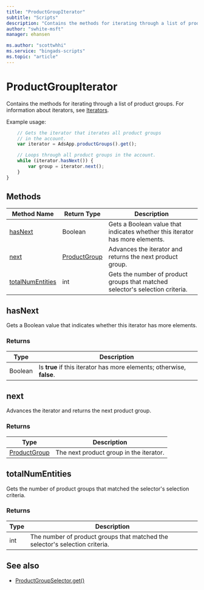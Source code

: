 ```yaml
---
title: "ProductGroupIterator"
subtitle: "Scripts"
description: "Contains the methods for iterating through a list of product groups."
author: "swhite-msft"
manager: ehansen

ms.author: "scottwhhi"
ms.service: "bingads-scripts"
ms.topic: "article"
---
```


# ProductGroupIterator

Contains the methods for iterating through a list of product groups. For information about iterators, see [Iterators](../concepts/iterators.md).

Example usage:
```javascript
    // Gets the iterator that iterates all product groups
    // in the account.
    var iterator = AdsApp.productGroups().get();

    // Loops through all product groups in the account.
    while (iterator.hasNext()) {
        var group = iterator.next();
    }
}
```

## Methods
|Method Name|Return Type|Description|
|-|-|-
[hasNext](#hasnext)|Boolean|Gets a Boolean value that indicates whether this iterator has more elements.
[next](#next)|[ProductGroup](./ProductGroup.md)|Advances the iterator and returns the next product group.
[totalNumEntities](#totalnumentities)|int|Gets the number of product groups that matched selector's selection criteria.

## <a name="hasnext"></a>hasNext
Gets a Boolean value that indicates whether this iterator has more elements.

### Returns
|Type|Description|
|-|-
Boolean|Is **true** if this iterator has more elements; otherwise, **false**.

## <a name="next"></a>next
Advances the iterator and returns the next product group.

### Returns
|Type|Description|
|-|-
[ProductGroup](ProductGroup.md)|The next product group in the iterator.

## <a name="totalnumentities"></a>totalNumEntities
Gets the number of product groups that matched the selector's selection criteria. 

<!--
[!INCLUDE[reads-limit](../includes/reads-limit.md)]
-->

### Returns
|Type|Description|
|-|-
int|The number of product groups that matched the selector's selection criteria.


## See also
- [ProductGroupSelector.get()](./ProductGroupSelector.md#get)
